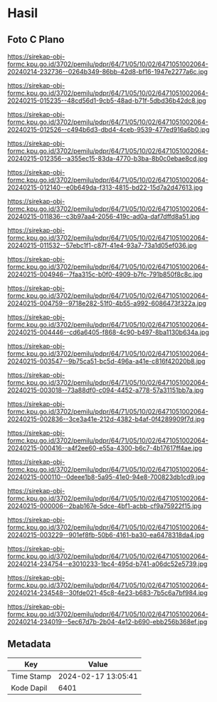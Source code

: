 # Hasil

## Foto C Plano

https://sirekap-obj-formc.kpu.go.id/3702/pemilu/pdpr/64/71/05/10/02/6471051002064-20240214-232736--0264b349-86bb-42d8-bf16-1947e2277a6c.jpg

https://sirekap-obj-formc.kpu.go.id/3702/pemilu/pdpr/64/71/05/10/02/6471051002064-20240215-015235--48cd56d1-9cb5-48ad-b71f-5dbd36b42dc8.jpg

https://sirekap-obj-formc.kpu.go.id/3702/pemilu/pdpr/64/71/05/10/02/6471051002064-20240215-012526--c494b6d3-dbd4-4ceb-9539-477ed916a6b0.jpg

https://sirekap-obj-formc.kpu.go.id/3702/pemilu/pdpr/64/71/05/10/02/6471051002064-20240215-012356--a355ec15-83da-4770-b3ba-8b0c0ebae8cd.jpg

https://sirekap-obj-formc.kpu.go.id/3702/pemilu/pdpr/64/71/05/10/02/6471051002064-20240215-012140--e0b649da-f313-4815-bd22-15d7a2d47613.jpg

https://sirekap-obj-formc.kpu.go.id/3702/pemilu/pdpr/64/71/05/10/02/6471051002064-20240215-011836--c3b97aa4-2056-419c-ad0a-daf7dffd8a51.jpg

https://sirekap-obj-formc.kpu.go.id/3702/pemilu/pdpr/64/71/05/10/02/6471051002064-20240215-011532--57ebc1f1-c87f-41e4-93a7-73a1d05ef036.jpg

https://sirekap-obj-formc.kpu.go.id/3702/pemilu/pdpr/64/71/05/10/02/6471051002064-20240215-004946--7faa315c-b0f0-4909-b7fc-791b850f8c8c.jpg

https://sirekap-obj-formc.kpu.go.id/3702/pemilu/pdpr/64/71/05/10/02/6471051002064-20240215-004759--9718e282-51f0-4b55-a992-6086473f322a.jpg

https://sirekap-obj-formc.kpu.go.id/3702/pemilu/pdpr/64/71/05/10/02/6471051002064-20240215-004446--cd6a6405-f868-4c90-b497-8ba1130b634a.jpg

https://sirekap-obj-formc.kpu.go.id/3702/pemilu/pdpr/64/71/05/10/02/6471051002064-20240215-003547--9b75ca51-bc5d-496a-a41e-c816f42020b8.jpg

https://sirekap-obj-formc.kpu.go.id/3702/pemilu/pdpr/64/71/05/10/02/6471051002064-20240215-003018--73a88df0-c094-4452-a778-57a31151bb7a.jpg

https://sirekap-obj-formc.kpu.go.id/3702/pemilu/pdpr/64/71/05/10/02/6471051002064-20240215-002836--3ce3a41e-212d-4382-b4af-0f4289909f7d.jpg

https://sirekap-obj-formc.kpu.go.id/3702/pemilu/pdpr/64/71/05/10/02/6471051002064-20240215-000416--a4f2ee60-e55a-4300-b6c7-4b17617ff4ae.jpg

https://sirekap-obj-formc.kpu.go.id/3702/pemilu/pdpr/64/71/05/10/02/6471051002064-20240215-000110--0deee1b8-5a95-41e0-94e8-700823db1cd9.jpg

https://sirekap-obj-formc.kpu.go.id/3702/pemilu/pdpr/64/71/05/10/02/6471051002064-20240215-000006--2bab167e-5dce-4bf1-acbb-cf9a75922f15.jpg

https://sirekap-obj-formc.kpu.go.id/3702/pemilu/pdpr/64/71/05/10/02/6471051002064-20240215-003229--901ef8fb-50b6-4161-ba30-ea6478318da4.jpg

https://sirekap-obj-formc.kpu.go.id/3702/pemilu/pdpr/64/71/05/10/02/6471051002064-20240214-234754--e3010233-1bc4-495d-b741-a06dc52e5739.jpg

https://sirekap-obj-formc.kpu.go.id/3702/pemilu/pdpr/64/71/05/10/02/6471051002064-20240214-234548--30fde021-45c8-4e23-b683-7b5c6a7bf984.jpg

https://sirekap-obj-formc.kpu.go.id/3702/pemilu/pdpr/64/71/05/10/02/6471051002064-20240214-234019--5ec67d7b-2b04-4e12-b690-ebb256b368ef.jpg


## Metadata

| Key        | Value               |
| ---------- | ------------------- |
| Time Stamp | 2024-02-17 13:05:41 |
| Kode Dapil | 6401                |



